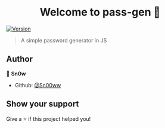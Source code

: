 <h1 align="center">Welcome to pass-gen 👋</h1>
<p>
  <a href="https://www.npmjs.com/package/pass-gen" target="_blank">
    <img alt="Version" src="https://img.shields.io/npm/v/pass-gen.svg">
  </a>
</p>

> A simple password generator in JS

## Author

👤 **Sn0w**

* Github: [@Sn00ww](https://github.com/Sn00ww)

## Show your support

Give a ⭐️ if this project helped you!
